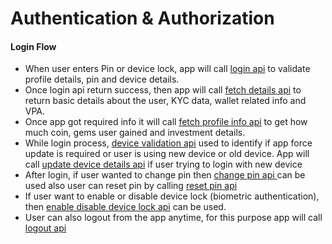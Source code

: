 # Authentication & Authorization

#### Login Flow

* When user enters Pin or device lock, app will call [login api](login-api.md) to validate profile details, pin and device details.
* Once login api return success, then app will call [fetch details api](fetch-details-api.md) to return basic details about the user, KYC data, wallet related info and VPA.
* Once app got required info it will call [fetch profile info api](fetch-profile-details-api.md) to get how much coin, gems user gained and investment details.
* While login process, [device validation api](device-validation-api.md) used to identify if app force update is required or user is using new device or old device. App will call [update device details api](update-device-details-api.md) if user trying to login with new device
* After login, if user wanted to change pin then [change pin api ](change-pin-api.md)can be used also user can reset pin by calling [reset pin api](reset-pin-api.md)
* If user want to enable or disable device lock (biometric authentication), then [enable disable device lock api](enable-disable-device-lock-api.md) can be used.
* User can also logout from the app anytime, for this purpose app will call [logout api](logout-api.md)
